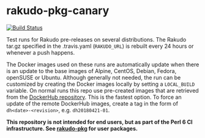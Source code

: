 # rakudo-pkg-canary

[![Build Status](https://travis-ci.org/nxadm/rakudo-pkg-canary.svg?branch=master)](https://travis-ci.org/nxadm/rakudo-pkg-canary)

Test runs for Rakudo pre-releases on several distributions. The Rakudo tar.gz
specified in the .travis.yaml (`RAKUDO_URL`) is rebuilt every 24 hours or
whenever a push happens.

The Docker images used on these runs are automatically update when there is an
update to the base images of Alpine, CentOS, Debian, Fedora, openSUSE or
Ubuntu. Although generally not needed, the run can be customized by creating
the Docker images locally by setting a `LOCAL_BUILD` variable. On normal runs
this repo use pre-created images that are retrieved from the
[DockerHub repository](https://hub.docker.com/r/nxadm/rakudo-pkg-canary). This
is the fastest option. To force an update of the remote DockerHub images,
create a tag in the form of `dh<date>-<revision>`, e.g. `dh20180421-01`.

**This repository is not intended for end users, but as part of the Perl 6 CI
infrastructure. See [rakudo-pkg](https://github.com/nxadm/) for user
packages.**

